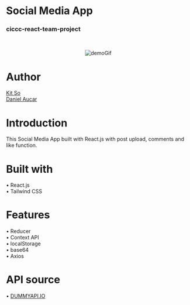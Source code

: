 # Social Media App
### ciccc-react-team-project 
<br/>

<p align="center">
  <img src="%PUBLIC_URL%/demo.gif" alt="demoGif" /><br>
</p>

# Author
[Kit So](https://github.com/Kit486759) <br/>
[Daniel Aucar](https://github.com/danielaucarpro)

# Introduction
This Social Media App built with React.js with post upload, comments and like function.

# Built with
• React.js <br/>
• Tailwind CSS

# Features
• Reducer <br/>
• Context API <br/>
• localStorage <br/>
• base64 <br/>
• Axios <br/>

# API source
• [DUMMYAPI.IO](https://dummyapi.io/documentation/models)


